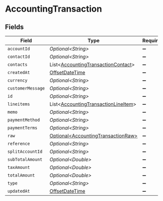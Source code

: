 # AccountingTransaction


## Fields

| Field                                                                                        | Type                                                                                         | Required                                                                                     | Description                                                                                  |
| -------------------------------------------------------------------------------------------- | -------------------------------------------------------------------------------------------- | -------------------------------------------------------------------------------------------- | -------------------------------------------------------------------------------------------- |
| `accountId`                                                                                  | *Optional\<String>*                                                                          | :heavy_minus_sign:                                                                           | N/A                                                                                          |
| `contactId`                                                                                  | *Optional\<String>*                                                                          | :heavy_minus_sign:                                                                           | N/A                                                                                          |
| `contacts`                                                                                   | List\<[AccountingTransactionContact](../../models/shared/AccountingTransactionContact.md)>   | :heavy_minus_sign:                                                                           | N/A                                                                                          |
| `createdAt`                                                                                  | [OffsetDateTime](https://docs.oracle.com/javase/8/docs/api/java/time/OffsetDateTime.html)    | :heavy_minus_sign:                                                                           | N/A                                                                                          |
| `currency`                                                                                   | *Optional\<String>*                                                                          | :heavy_minus_sign:                                                                           | N/A                                                                                          |
| `customerMessage`                                                                            | *Optional\<String>*                                                                          | :heavy_minus_sign:                                                                           | N/A                                                                                          |
| `id`                                                                                         | *Optional\<String>*                                                                          | :heavy_minus_sign:                                                                           | N/A                                                                                          |
| `lineitems`                                                                                  | List\<[AccountingTransactionLineItem](../../models/shared/AccountingTransactionLineItem.md)> | :heavy_minus_sign:                                                                           | N/A                                                                                          |
| `memo`                                                                                       | *Optional\<String>*                                                                          | :heavy_minus_sign:                                                                           | N/A                                                                                          |
| `paymentMethod`                                                                              | *Optional\<String>*                                                                          | :heavy_minus_sign:                                                                           | N/A                                                                                          |
| `paymentTerms`                                                                               | *Optional\<String>*                                                                          | :heavy_minus_sign:                                                                           | N/A                                                                                          |
| `raw`                                                                                        | [Optional\<AccountingTransactionRaw>](../../models/shared/AccountingTransactionRaw.md)       | :heavy_minus_sign:                                                                           | N/A                                                                                          |
| `reference`                                                                                  | *Optional\<String>*                                                                          | :heavy_minus_sign:                                                                           | N/A                                                                                          |
| `splitAccountId`                                                                             | *Optional\<String>*                                                                          | :heavy_minus_sign:                                                                           | N/A                                                                                          |
| `subTotalAmount`                                                                             | *Optional\<Double>*                                                                          | :heavy_minus_sign:                                                                           | N/A                                                                                          |
| `taxAmount`                                                                                  | *Optional\<Double>*                                                                          | :heavy_minus_sign:                                                                           | N/A                                                                                          |
| `totalAmount`                                                                                | *Optional\<Double>*                                                                          | :heavy_minus_sign:                                                                           | N/A                                                                                          |
| `type`                                                                                       | *Optional\<String>*                                                                          | :heavy_minus_sign:                                                                           | N/A                                                                                          |
| `updatedAt`                                                                                  | [OffsetDateTime](https://docs.oracle.com/javase/8/docs/api/java/time/OffsetDateTime.html)    | :heavy_minus_sign:                                                                           | N/A                                                                                          |